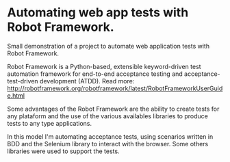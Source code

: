 # Automating web app tests with Robot Framework.
Small demonstration of a project to automate web application tests with Robot Framework.

Robot Framework is a Python-based, extensible keyword-driven test automation framework for end-to-end acceptance testing and acceptance-test-driven development (ATDD). Read more: http://robotframework.org/robotframework/latest/RobotFrameworkUserGuide.html

Some advantages of the Robot Framework are the ability to create tests for any plataform and the use of the various availables libraries to produce tests to any type applications.

In this model I'm automating acceptance tests, using scenarios written in BDD and the Selenium library to interact with the browser.
Some others libraries were used to support the tests.
